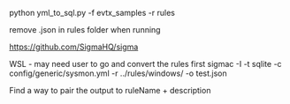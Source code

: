 python yml_to_sql.py -f evtx_samples -r rules

remove .json in rules folder when running


https://github.com/SigmaHQ/sigma

WSL - may need user to go and convert the rules first
sigmac -I -t sqlite -c config/generic/sysmon.yml -r ../rules/windows/ -o test.json

Find a way to pair the output to ruleName + description



